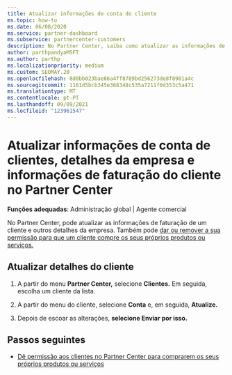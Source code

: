 ```yaml
---
title: Atualizar informações de conta do cliente
ms.topic: how-to
ms.date: 06/08/2020
ms.service: partner-dashboard
ms.subservice: partnercenter-customers
description: No Partner Center, saiba como atualizar as informações de faturação de um cliente ou como atualizar os detalhes da empresa.
author: parthpandyaMSFT
ms.author: parthp
ms.localizationpriority: medium
ms.custom: SEOMAY.20
ms.openlocfilehash: 8d0bb023bae86a4ff8789bd256273de8f8901a4c
ms.sourcegitcommit: 1161d5bcb345e368348c535a7211f0d353c5a471
ms.translationtype: MT
ms.contentlocale: pt-PT
ms.lasthandoff: 09/09/2021
ms.locfileid: "123961547"
---
```

# <a name="update-customer-account-info-company-details-and-customer-billing-information-in-partner-center"></a>Atualizar informações de conta de clientes, detalhes da empresa e informações de faturação do cliente no Partner Center

**Funções adequadas**: Administração global | Agente comercial

No Partner Center, pode atualizar as informações de faturação de um cliente e outros detalhes da empresa. Também pode [dar ou remover a sua permissão para que um cliente compre os seus próprios produtos ou serviços.](give-customers-permission.md)

## <a name="update-customer-details"></a>Atualizar detalhes do cliente

1. A partir do menu **Partner Center,** selecione **Clientes.** Em seguida, escolha um cliente da lista.

2. A partir do menu do cliente, selecione **Conta** e, em seguida, **Atualize.**

3. Depois de escoar as alterações, **selecione Enviar por isso.**

## <a name="next-steps"></a>Passos seguintes

- [Dê permissão aos clientes no Partner Center para comprarem os seus próprios produtos ou serviços](give-customers-permission.md)